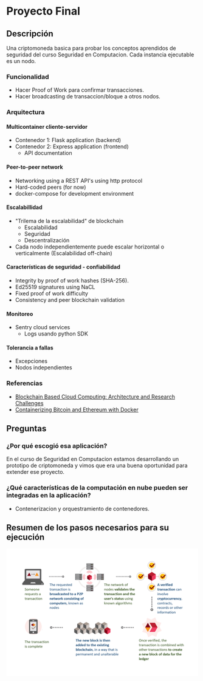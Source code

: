 # Proyecto Final

## Descripción

Una criptomoneda basica para probar los conceptos aprendidos de seguridad del curso Seguridad en Computacion. Cada instancia ejecutable es un nodo.

### Funcionalidad

- Hacer Proof of Work para confirmar transacciones.
- Hacer broadcasting de transaccion/bloque a otros nodos.

### Arquitectura

#### Multicontainer cliente-servidor

- Contenedor 1: Flask application (backend)
- Contenedor 2: Express application (frontend)
  - API documentation

#### Peer-to-peer network

- Networking using a REST API's using http protocol
- Hard-coded peers (for now)
- docker-compose for development environment

#### Escalabillidad

- "Trilema de la escalabilidad" de blockchain
  - Escalabilidad
  - Seguridad
  - Descentralización
- Cada nodo independientemente puede escalar horizontal o verticalmente (Escalabilidad off-chain)

#### Características de seguridad - confiabilidad

- Integrity by proof of work hashes (SHA-256).
- Ed25519 signatures using NaCL
- Fixed proof of work difficulty
- Consistency and peer blockchain validation

#### Monitoreo

- Sentry cloud services
  - Logs usando python SDK

#### Tolerancia a fallas

- Excepciones
- Nodos independientes

### Referencias

- [Blockchain Based Cloud Computing: Architecture and Research Challenges](https://ieeexplore.ieee.org/document/9252909/)
- [Containerizing Bitcoin and Ethereum with Docker](https://medium.com/mwpartners/containerizing-bitcoin-and-ethereum-with-docker-7c447b484f3a)

## Preguntas

### ¿Por qué escogió esa aplicación?

En el curso de Seguridad en Computacion estamos desarrollando un prototipo de criptomoneda y vimos que era una buena oportunidad para extender ese proyecto.

### ¿Qué características de la computación en nube pueden ser integradas en la aplicación?

- Contenerizacion y orquestramiento de contenedores.

## Resumen de los pasos necesarios para su ejecución

![](images/steps.png)
